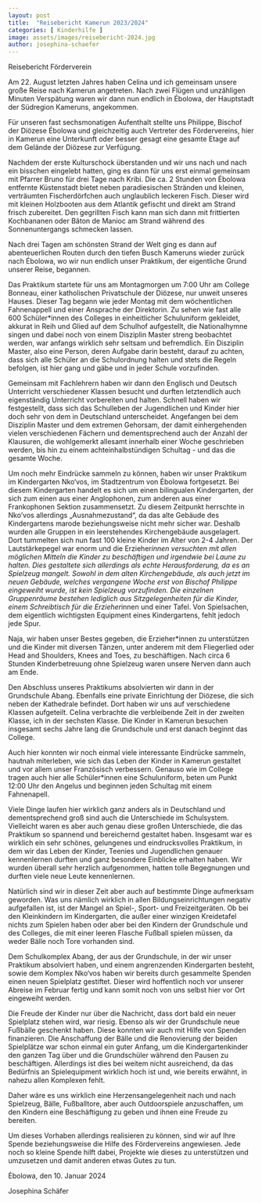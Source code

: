 ```yaml
---
layout: post
title:  "Reisebericht Kamerun 2023/2024"
categories: [ Kinderhilfe ]
image: assets/images/reisebericht-2024.jpg
author: josephina-schaefer
---
```


Reisebericht Förderverein

 

Am 22. August letzten Jahres haben Celina und ich gemeinsam unsere große Reise nach Kamerun
angetreten. Nach zwei Flügen und unzähligen Minuten Verspätung waren wir dann nun endlich in
Ébolowa, der Hauptstadt der Südregion Kameruns, angekommen.

Für unseren fast sechsmonatigen Aufenthalt stellte uns Philippe, Bischof der Diözese Ébolowa und
gleichzeitig auch Vertreter des Fördervereins, hier in Kamerun eine Unterkunft oder besser gesagt
eine gesamte Etage auf dem Gelände der Diözese zur Verfügung.

Nachdem der erste Kulturschock überstanden und wir uns nach und nach ein bisschen eingelebt
hatten, ging es dann für uns erst einmal gemeinsam mit Pfarrer Bruno für drei Tage nach Kribi. Die ca.
2 Stunden von Ébolowa entfernte Küstenstadt bietet neben paradiesischen Stränden und kleinen,
verträumten Fischerdörfchen auch unglaublich leckeren Fisch. Dieser wird mit kleinen Holzbooten
aus dem Atlantik gefischt und direkt am Strand frisch zubereitet. Den gegrillten Fisch kann man sich
dann mit frittierten Kochbananen oder Bâton de Manioc am Strand während des Sonnenuntergangs
schmecken lassen.

Nach drei Tagen am schönsten Strand der Welt ging es dann auf abenteuerlichen Routen durch den
tiefen Busch Kameruns wieder zurück nach Ébolowa, wo wir nun endlich unser Praktikum, der
eigentliche Grund unserer Reise, begannen.

Das Praktikum startete für uns am Montagmorgen um 7:00 Uhr am College Bonneau, einer
katholischen Privatschule der Diözese, nur unweit unseres Hauses. Dieser Tag begann wie jeder
Montag mit dem wöchentlichen Fahnenappell und einer Ansprache der Direktorin. Zu sehen wie fast
alle 600 Schüler*innen des Colleges in einheitlicher Schuluniform gekleidet, akkurat in Reih und Glied
auf dem Schulhof aufgestellt, die Nationalhymne singen und dabei noch von einem Disziplin Master
streng beobachtet werden, war anfangs wirklich sehr seltsam und befremdlich. Ein Disziplin Master,
also eine Person, deren Aufgabe darin besteht, darauf zu achten, dass sich alle Schüler an die
Schulordnung halten und stets die Regeln befolgen, ist hier gang und gäbe und in jeder Schule
vorzufinden.

Gemeinsam mit Fachlehrern haben wir dann den Englisch und Deutsch Unterricht verschiedener
Klassen besucht und durften letztendlich auch eigenständig Unterricht vorbereiten und halten.
Schnell haben wir festgestellt, dass sich das Schulleben der Jugendlichen und Kinder hier doch sehr
von dem in Deutschland unterscheidet. Angefangen bei dem Disziplin Master und dem extremen
Gehorsam, der damit einhergehenden vielen verschiedenen Fächern und dementsprechend auch der
Anzahl der Klausuren, die wohlgemerkt allesamt innerhalb einer Woche geschrieben werden, bis hin
zu einem achteinhalbstündigen Schultag - und das die gesamte Woche.

Um noch mehr Eindrücke sammeln zu können, haben wir unser Praktikum im Kindergarten Nko‘vos,
im Stadtzentrum von Ébolowa fortgesetzt. Bei diesem Kindergarten handelt es sich um einen
bilingualen Kindergarten, der sich zum einen aus einer Anglophonen, zum anderen aus einer
Frankophonen Sektion zusammensetzt. Zu diesem Zeitpunkt herrschte in Nko’vos allerdings
„Ausnahmezustand“, da das alte Gebäude des Kindergartens marode beziehungsweise nicht mehr
sicher war. Deshalb wurden alle Gruppen in ein leerstehendes Kirchengebäude ausgelagert. Dort
tummelten sich nun fast 100 kleine Kinder im Alter von 2-4 Jahren. Der Lautstärkepegel war enorm
und die Erzieher*innen versuchten mit allen möglichen Mitteln die Kinder zu beschäftigen und
irgendwie bei Laune zu halten. Dies gestaltete sich allerdings als echte Herausforderung, da es an
Spielzeug mangelt. Sowohl in dem alten Kirchengebäude, als auch jetzt im neuen Gebäude, welches
vergangene Woche erst von Bischof Philippe eingeweiht wurde, ist kein Spielzeug vorzufinden. Die
einzelnen Gruppenräume bestehen lediglich aus Sitzgelegenheiten für die Kinder, einem Schreibtisch
für die Erzieher*innen und einer Tafel. Von Spielsachen, dem eigentlich wichtigsten Equipment eines
Kindergartens, fehlt jedoch jede Spur.

Naja, wir haben unser Bestes gegeben, die Erzieher*innen zu unterstützen und die Kinder mit
diversen Tänzen, unter anderem mit dem Fliegerlied oder Head and Shoulders, Knees and Toes, zu
beschäftigen. Nach circa 6 Stunden Kinderbetreuung ohne Spielzeug waren unsere Nerven dann auch
am Ende.

Den Abschluss unseres Praktikums absolvierten wir dann in der Grundschule Abang. Ebenfalls eine
private Einrichtung der Diözese, die sich neben der Kathedrale befindet. Dort haben wir uns auf
verschiedene Klassen aufgeteilt. Celina verbrachte die verbleibende Zeit in der zweiten Klasse, ich in
der sechsten Klasse. Die Kinder in Kamerun besuchen insgesamt sechs Jahre lang die Grundschule
und erst danach beginnt das College.

Auch hier konnten wir noch einmal viele interessante Eindrücke sammeln, hautnah miterleben, wie
sich das Leben der Kinder in Kamerun gestaltet und vor allem unser Französisch verbessern. Genauso
wie im College tragen auch hier alle Schüler*innen eine Schuluniform, beten um Punkt 12:00 Uhr den
Angelus und beginnen jeden Schultag mit einem Fahnenapell.

Viele Dinge laufen hier wirklich ganz anders als in Deutschland und dementsprechend groß sind auch
die Unterschiede im Schulsystem. Vielleicht waren es aber auch genau diese großen Unterschiede,
die das Praktikum so spannend und bereichernd gestaltet haben. Insgesamt war es wirklich ein sehr
schönes, gelungenes und eindrucksvolles Praktikum, in dem wir das Leben der Kinder, Teenies und
Jugendlichen genauer kennenlernen durften und ganz besondere Einblicke erhalten haben. Wir
wurden überall sehr herzlich aufgenommen, hatten tolle Begegnungen und durften viele neue Leute
kennenlernen.

Natürlich sind wir in dieser Zeit aber auch auf bestimmte Dinge aufmerksam geworden. Was uns
nämlich wirklich in allen Bildungseinrichtungen negativ aufgefallen ist, ist der Mangel an Spiel-,
Sport- und Freizeitgeräten. Ob bei den Kleinkindern im Kindergarten, die außer einer winzigen
Kreidetafel nichts zum Spielen haben oder aber bei den Kindern der Grundschule und des Colleges,
die mit einer leeren Flasche Fußball spielen müssen, da weder Bälle noch Tore vorhanden sind.

Dem Schulkomplex Abang, der aus der Grundschule, in der wir unser Praktikum absolviert haben,
und einem angrenzenden Kindergarten besteht, sowie dem Komplex Nko‘vos haben wir bereits
durch gesammelte Spenden einen neuen Spielplatz gestiftet. Dieser wird hoffentlich noch vor
unserer Abreise im Februar fertig und kann somit noch von uns selbst hier vor Ort eingeweiht
werden.

Die Freude der Kinder nur über die Nachricht, dass dort bald ein neuer Spielplatz stehen wird, war
riesig. Ebenso als wir der Grundschule neue Fußbälle geschenkt haben. Diese konnten wir auch mit
Hilfe von Spenden finanzieren. Die Anschaffung der Bälle und die Renovierung der beiden Spielplätze
war schon einmal ein guter Anfang, um die Kindergartenkinder den ganzen Tag über und die
Grundschüler während den Pausen zu beschäftigen. Allerdings ist dies bei weitem nicht ausreichend,
da das Bedürfnis an Spielequipment wirklich hoch ist und, wie bereits erwähnt, in nahezu allen
Komplexen fehlt.

Daher wäre es uns wirklich eine Herzensangelegenheit nach und nach Spielzeug, Bälle, Fußballtore,
aber auch Outdoorspiele anzuschaffen, um den Kindern eine Beschäftigung zu geben und ihnen eine
Freude zu bereiten.

Um dieses Vorhaben allerdings realisieren zu können, sind wir auf Ihre Spende beziehungsweise die
Hilfe des Fördervereins angewiesen. Jede noch so kleine Spende hilft dabei, Projekte wie dieses zu
unterstützen und umzusetzen und damit anderen etwas Gutes zu tun.

Ébolowa, den 10. Januar 2024

Josephina Schäfer          